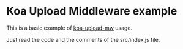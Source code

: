 # Koa Upload Middleware example

This is a basic example of [koa-upload-mw](https://www.npmjs.com/package/koa-upload-mw) usage.

Just read the code and the comments of the src/index.js file.
